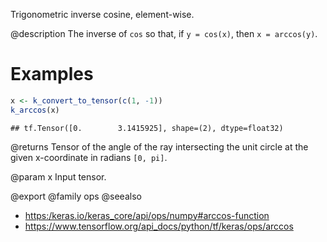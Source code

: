 Trigonometric inverse cosine, element-wise.

@description
The inverse of `cos` so that, if `y = cos(x)`, then `x = arccos(y)`.

# Examples

```r
x <- k_convert_to_tensor(c(1, -1))
k_arccos(x)
```

```
## tf.Tensor([0.        3.1415925], shape=(2), dtype=float32)
```

@returns
Tensor of the angle of the ray intersecting the unit circle at the given
x-coordinate in radians `[0, pi]`.

@param x Input tensor.

@export
@family ops
@seealso
+ <https:/keras.io/keras_core/api/ops/numpy#arccos-function>
+ <https://www.tensorflow.org/api_docs/python/tf/keras/ops/arccos>
